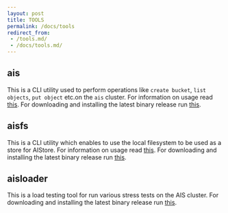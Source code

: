 ```yaml
---
layout: post
title: TOOLS
permalink: /docs/tools
redirect_from:
 - /tools.md/
 - /docs/tools.md/
---
```


## ais

This is a CLI utility used to perform operations like `create bucket`, `list objects`, `put object` etc.on the `ais` cluster.
For information on usage read [this](/docs/cli.md).
For downloading and installing the latest binary release run [this](/cmd/cli/install_bin.sh).

## aisfs

This is a CLI utility which enables to use the local filesystem to be used as a store for AIStore.
For information on usage read [this](/docs/aisfs.md).
For downloading and installing the latest binary release run [this](/cmd/aisfs/install_bin.sh).

## aisloader

This is a load testing tool for run various stress tests on the AIS cluster.
For downloading and installing the latest binary release run [this](/cmd/aisloader/install_bin.sh).
